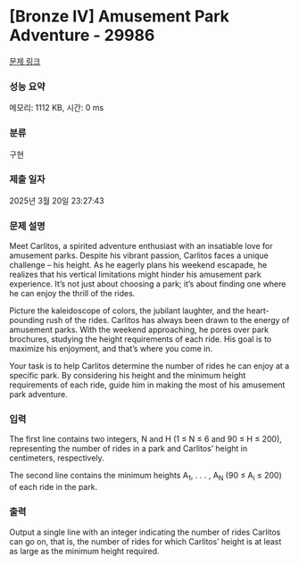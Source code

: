 # [Bronze IV] Amusement Park Adventure - 29986 

[문제 링크](https://www.acmicpc.net/problem/29986) 

### 성능 요약

메모리: 1112 KB, 시간: 0 ms

### 분류

구현

### 제출 일자

2025년 3월 20일 23:27:43

### 문제 설명

<p>Meet Carlitos, a spirited adventure enthusiast with an insatiable love for amusement parks. Despite his vibrant passion, Carlitos faces a unique challenge – his height. As he eagerly plans his weekend escapade, he realizes that his vertical limitations might hinder his amusement park experience. It’s not just about choosing a park; it’s about finding one where he can enjoy the thrill of the rides.</p>

<p>Picture the kaleidoscope of colors, the jubilant laughter, and the heart-pounding rush of the rides. Carlitos has always been drawn to the energy of amusement parks. With the weekend approaching, he pores over park brochures, studying the height requirements of each ride. His goal is to maximize his enjoyment, and that’s where you come in.</p>

<p>Your task is to help Carlitos determine the number of rides he can enjoy at a specific park. By considering his height and the minimum height requirements of each ride, guide him in making the most of his amusement park adventure.</p>

### 입력 

 <p>The first line contains two integers, N and H (1 ≤ N ≤ 6 and 90 ≤ H ≤ 200), representing the number of rides in a park and Carlitos’ height in centimeters, respectively.</p>

<p>The second line contains the minimum heights A<sub>1</sub>, . . . , A<sub>N</sub> (90 ≤ A<sub>i</sub> ≤ 200) of each ride in the park.</p>

### 출력 

 <p>Output a single line with an integer indicating the number of rides Carlitos can go on, that is, the number of rides for which Carlitos’ height is at least as large as the minimum height required.</p>

